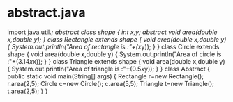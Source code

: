 # abstract.java
import java.util.*;
abstract class shape
{
int x,y;
abstract void area(double x,double y);
}
class Rectangle extends shape
{
void area(double x,double y)
{
System.out.println("Area of rectangle is :"+(x*y));
}
}
class Circle extends shape
{
void area(double x,double y)
{
System.out.println("Area of circle is :"+(3.14*x*x));
}
}
class Triangle extends shape
{
void area(double x,double y)
{
System.out.println("Area of triangle is :"+(0.5*x*y));
}
}
class Abstract
{
public static void main(String[] args)
{
Rectangle r=new Rectangle();
r.area(2,5);
Circle c=new Circle();
c.area(5,5);
Triangle t=new Triangle();
t.area(2,5);
}
}
